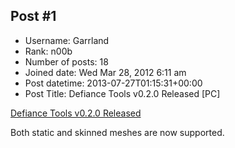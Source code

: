 ## Post #1
- Username: Garrland
- Rank: n00b
- Number of posts: 18
- Joined date: Wed Mar 28, 2012 6:11 am
- Post datetime: 2013-07-27T01:15:31+00:00
- Post Title: Defiance Tools v0.2.0 Released [PC]

[Defiance Tools v0.2.0 Released](http://www.zeiban.com/2013/07/defiance-tools-v020-released.html)

Both static and skinned meshes are now supported.
